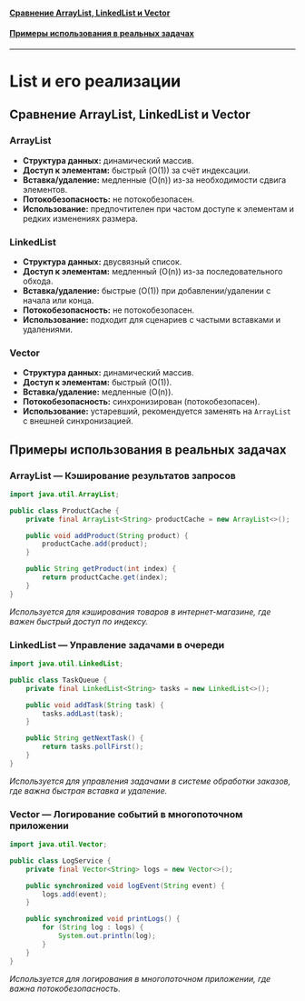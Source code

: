#### [Сравнение ArrayList, LinkedList и Vector](#Сравнение-arraylist-linkedlist-и-vector-1)
#### [Примеры использования в реальных задачах](#Примеры-использования-в-реальных-задачах-1)

---
# List и его реализации

## Сравнение ArrayList, LinkedList и Vector

### ArrayList
- **Структура данных:** динамический массив.
- **Доступ к элементам:** быстрый (O(1)) за счёт индексации.
- **Вставка/удаление:** медленные (O(n)) из-за необходимости сдвига элементов.
- **Потокобезопасность:** не потокобезопасен.
- **Использование:** предпочтителен при частом доступе к элементам и редких изменениях размера.

### LinkedList
- **Структура данных:** двусвязный список.
- **Доступ к элементам:** медленный (O(n)) из-за последовательного обхода.
- **Вставка/удаление:** быстрые (O(1)) при добавлении/удалении с начала или конца.
- **Потокобезопасность:** не потокобезопасен.
- **Использование:** подходит для сценариев с частыми вставками и удалениями.

### Vector
- **Структура данных:** динамический массив.
- **Доступ к элементам:** быстрый (O(1)).
- **Вставка/удаление:** медленные (O(n)).
- **Потокобезопасность:** синхронизирован (потокобезопасен).
- **Использование:** устаревший, рекомендуется заменять на `ArrayList` с внешней синхронизацией.

## Примеры использования в реальных задачах

### ArrayList — Кэширование результатов запросов
```java
import java.util.ArrayList;

public class ProductCache {
    private final ArrayList<String> productCache = new ArrayList<>();

    public void addProduct(String product) {
        productCache.add(product);
    }

    public String getProduct(int index) {
        return productCache.get(index);
    }
}
```
*Используется для кэширования товаров в интернет-магазине, где важен быстрый доступ по индексу.*

### LinkedList — Управление задачами в очереди
```java
import java.util.LinkedList;

public class TaskQueue {
    private final LinkedList<String> tasks = new LinkedList<>();

    public void addTask(String task) {
        tasks.addLast(task);
    }

    public String getNextTask() {
        return tasks.pollFirst();
    }
}
```
*Используется для управления задачами в системе обработки заказов, где важна быстрая вставка и удаление.*

### Vector — Логирование событий в многопоточном приложении
```java
import java.util.Vector;

public class LogService {
    private final Vector<String> logs = new Vector<>();

    public synchronized void logEvent(String event) {
        logs.add(event);
    }

    public synchronized void printLogs() {
        for (String log : logs) {
            System.out.println(log);
        }
    }
}
```
*Используется для логирования в многопоточном приложении, где важна потокобезопасность.*
